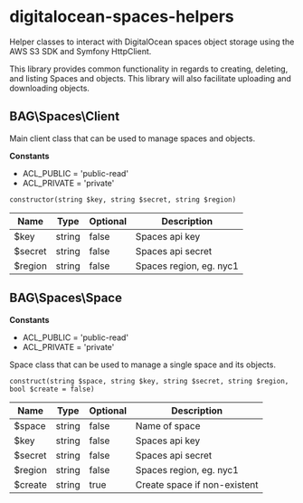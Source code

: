 # digitalocean-spaces-helpers

Helper classes to interact with DigitalOcean spaces object storage using the AWS S3 SDK and Symfony HttpClient.

This library provides common functionality in regards to creating, deleting, and listing Spaces and objects. This library will also facilitate uploading and downloading objects.

## BAG\Spaces\Client

Main client class that can be used to manage spaces and objects.

**Constants**

- ACL_PUBLIC = 'public-read'
- ACL_PRIVATE = 'private'

```constructor(string $key, string $secret, string $region)```

| Name    | Type   | Optional| Description             |
|---------|--------|---------|-------------------------|
| $key    | string | false   | Spaces api key          |
| $secret | string | false   | Spaces api secret       |
| $region | string | false   | Spaces region, eg. nyc1 |

## BAG\Spaces\Space

**Constants**

- ACL_PUBLIC = 'public-read'
- ACL_PRIVATE = 'private'

Space class that can be used to manage a single space and its objects.

```construct(string $space, string $key, string $secret, string $region, bool $create = false)```

| Name    | Type   | Optional| Description                  |
|---------|--------|---------|------------------------------|
| $space  | string | false   | Name of space                |
| $key    | string | false   | Spaces api key               |
| $secret | string | false   | Spaces api secret            |
| $region | string | false   | Spaces region, eg. nyc1      |
| $create | string | true    | Create space if non-existent |
